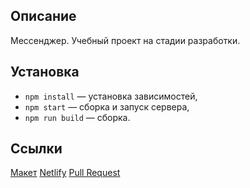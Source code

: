 ## Описание

Мессенджер. Учебный проект на стадии разработки.

## Установка

- `npm install` — установка зависимостей,
- `npm start` — сборка и запуск сервера,
- `npm run build` — сборка.

## Ссылки

[Макет](https://www.figma.com/file/9wrbNzsFrIJsHTGbd6tHj4/Messenger)
[Netlify](https://keen-tesla-b0a4e3.netlify.app/)
[Pull Request](https://github.com/serj-z/middle.messenger.praktikum.yandex/pull/1)
